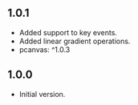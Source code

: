 ## 1.0.1

- Added support to key events.
- Added linear gradient operations.
- pcanvas: ^1.0.3

## 1.0.0

- Initial version.
